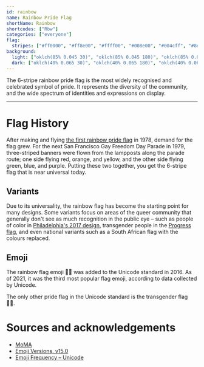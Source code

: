 ```yaml
---
id: rainbow
name: Rainbow Pride Flag
shortName: Rainbow
shortcodes: ["Rbw"]
categories: ["everyone"]
flag:
  stripes: ["#ff0000", "#ff8e00", "#ffff00", "#008e00", "#004cff", "#8e008e"]
background:
  light: ["oklch(85% 0.045 30)", "oklch(85% 0.045 180)", "oklch(85% 0.045 330)"]
  dark: ["oklch(40% 0.065 30)", "oklch(40% 0.065 180)", "oklch(40% 0.065 330)"]
---
```


The 6-stripe rainbow pride flag is the most widely recognised and celebrated
symbol of pride. It represents the diversity of the community, and the wide
spectrum of identities and expressions on display.

---

# Flag History

After making and flying
[the first rainbow pride flag](/flags/rainbow-gilbert-baker) in 1978, demand for
the flag grew. For the next San Francisco Gay Freedom Day Parade in 1979,
three-striped banners were flown from the lampposts along the parade route; one
side flying red, orange, and yellow, and the other side flying green, blue, and
purple. Putting these two together, you get the 6-stripe flag that is near
universal today.

## Variants

Due to its universality, the rainbow flag has become the starting point for many
designs. Some variants focus on areas of the queer community that generally
don't see as much recognition in the public eye – such as people of color in
[Philadelphia's 2017 design](/flags/rainbow-philadelphia), transgender people in
the [Progress flag](/flags/progress), and even national variants such as a South
African flag with the colours replaced.

## Emoji

The rainbow flag emoji 🏳️‍🌈 was added to the Unicode standard in 2016. As of 2021,
it was the third most popular flag emoji, according to data collected by
Unicode.

The only other pride flag in the Unicode standard is the transgender flag 🏳️‍⚧️.

# Sources and acknowledgements

- [MoMA](https://www.moma.org/explore/inside_out/2015/06/17/moma-acquires-the-rainbow-flag/)
- [Emoji Versions, v15.0](https://unicode.org/emoji/charts/emoji-versions.html)
- [Emoji Frequency – Unicode](https://home.unicode.org/emoji/emoji-frequency/)
